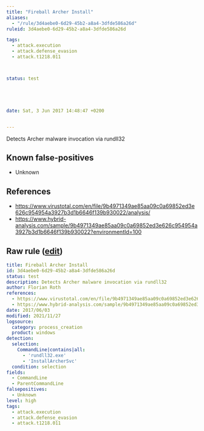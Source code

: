```yaml
---
title: "Fireball Archer Install"
aliases:
  - "/rule/3d4aebe0-6d29-45b2-a8a4-3dfde586a26d"
ruleid: 3d4aebe0-6d29-45b2-a8a4-3dfde586a26d

tags:
  - attack.execution
  - attack.defense_evasion
  - attack.t1218.011



status: test





date: Sat, 3 Jun 2017 14:48:47 +0200


---
```


Detects Archer malware invocation via rundll32

<!--more-->


## Known false-positives

* Unknown



## References

* https://www.virustotal.com/en/file/9b4971349ae85aa09c0a69852ed3e626c954954a3927b3d1b6646f139b930022/analysis/
* https://www.hybrid-analysis.com/sample/9b4971349ae85aa09c0a69852ed3e626c954954a3927b3d1b6646f139b930022?environmentId=100


## Raw rule ([edit](https://github.com/SigmaHQ/sigma/edit/master/rules/windows/process_creation/proc_creation_win_crime_fireball.yml))
```yaml
title: Fireball Archer Install
id: 3d4aebe0-6d29-45b2-a8a4-3dfde586a26d
status: test
description: Detects Archer malware invocation via rundll32
author: Florian Roth
references:
  - https://www.virustotal.com/en/file/9b4971349ae85aa09c0a69852ed3e626c954954a3927b3d1b6646f139b930022/analysis/
  - https://www.hybrid-analysis.com/sample/9b4971349ae85aa09c0a69852ed3e626c954954a3927b3d1b6646f139b930022?environmentId=100
date: 2017/06/03
modified: 2021/11/27
logsource:
  category: process_creation
  product: windows
detection:
  selection:
    CommandLine|contains|all:
      - 'rundll32.exe'
      - 'InstallArcherSvc'
  condition: selection
fields:
  - CommandLine
  - ParentCommandLine
falsepositives:
  - Unknown
level: high
tags:
  - attack.execution
  - attack.defense_evasion
  - attack.t1218.011

```

